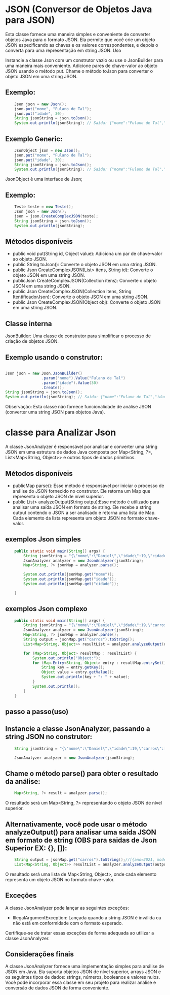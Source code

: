# JSON (Conversor de Objetos Java para JSON)

Esta classe fornece uma maneira simples e conveniente de converter objetos Java para o formato JSON. Ela permite que você crie um objeto JSON especificando as chaves e os valores correspondentes, e depois o converta para uma representação em string JSON.
Uso

Instancie a classe Json com um construtor vazio ou use o JsonBuilder para uma maneira mais conveniente.
Adicione pares de chave-valor ao objeto JSON usando o método put.
Chame o método toJson para converter o objeto JSON em uma string JSON.

## Exemplo:

```java
    Json json = new Json();
    json.put("nome", "Fulano de Tal");
    json.put("idade", 30);
    String jsonString = json.toJson();
    System.out.println(jsonString); // Saída: {"nome":"Fulano de Tal","idade":30}
```

## Exemplo Generic:
```java
    JsonObject json = new Json();
    json.put("nome", "Fulano de Tal");
    json.put("idade", 30);
    String jsonString = json.toJson();
    System.out.println(jsonString); // Saída: {"nome":"Fulano de Tal","idade":30}
```

JsonObject è uma interface de Json;

## Exemplo:

```java
    Teste teste = new Teste();
    Json json = new Json();
    json = json.CreateComplexJSON(teste);
    String jsonString = json.toJson();
    System.out.println(jsonString);
```

## Métodos disponíveis


<ul>
    <li>public void put(String id, Object value): Adiciona um par de chave-valor ao objeto JSON.</li>
    <li>public String toJson(): Converte o objeto JSON em uma string JSON.</li>
    <li>public Json CreateComplexJSON(List<Map<String, Object>> itens, String id): Converte o objeto JSON em uma string JSON.</li>
    <li>publicJson CreateComplexJSON(Collection<?> itens): Converte o objeto JSON em uma string JSON.</li>
    <li>public Json CreateComplexJSON(Collection<?> itens, String ItentificadorJson): Converte o objeto JSON em uma string JSON.</li>
    <li>public Json CreateComplexJSON(Object obj): Converte o objeto JSON em uma string JSON.</li>
</ul>

## Classe interna

JsonBuilder: Uma classe de construtor para simplificar o processo de criação de objetos JSON.

## Exemplo usando o construtor:

```java

Json json = new Json.JsonBuilder()
                .param("nome").Value("Fulano de Tal")
                .param("idade").Value(30)
                .Create();
String jsonString = json.toJson();
System.out.println(jsonString); // Saída: {"nome":"Fulano de Tal","idade":30}
```

Observação: Esta classe não fornece funcionalidade de análise JSON (converter uma string JSON para objetos Java).

# classe para Analizar Json

A classe JsonAnalyzer é responsável por analisar e converter uma string JSON em uma estrutura de dados Java composta por Map<String, ?>, List<Map<String, Object>> e outros tipos de dados primitivos.

## Métodos disponíveis

<ul>
    <li>publicMap<String, ?> parse(): Esse método é responsável por iniciar o processo de análise do JSON fornecido no construtor. Ele retorna um Map que representa o objeto JSON de nível superior.</li>
    <li>public List<Map<String, Object>> analyzeOutput(String outpu):Esse método é utilizado para analisar uma saída JSON em formato de string. Ele recebe a string output contendo o JSON a ser analisado e retorna uma lista de Map<String, Object>. Cada elemento da lista representa um objeto JSON no formato chave-valor.</li>
</ul>

## exemplos Json simples

```java
    public static void main(String[] args) {
        String jsonString = "{\"nome\":\"Daniel\",\"idade\":19,\"cidade\":\"salvador\"}";
        JsonAnalyzer analyzer = new JsonAnalyzer(jsonString);
        Map<String, ?> jsonMap = analyzer.parse();

        System.out.println(jsonMap.get("nome"));
        System.out.println(jsonMap.get("idade"));
        System.out.println(jsonMap.get("cidade"));

    }

```


## exemplos Json complexo

```java
    public static void main(String[] args) {
        String jsonString = "{\"nome\":\"Daniel\",\"idade\":19,\"carros\":[{\"modelo\":\"BMW\",\"ano\":2021},{\"modelo\":\"Audi\",\"ano\":2022}],\"cidade\":\"salvador\"}";
        JsonAnalyzer analyzer = new JsonAnalyzer(jsonString);
        Map<String, ?> jsonMap = analyzer.parse();
        String output = jsonMap.get("carros").toString();
        List<Map<String, Object>> resultList = analyzer.analyzeOutput(output);

        for (Map<String, Object> resultMap : resultList) {
            System.out.println("Object:");
            for (Map.Entry<String, Object> entry : resultMap.entrySet()) {
                String key = entry.getKey();
                Object value = entry.getValue();
                System.out.println(key + ": " + value);
            }
            System.out.println();
        }
    }
```


## passo a passo(uso)

## Instancie a classe JsonAnalyzer, passando a string JSON no construtor:

```java
    String jsonString = "{\"nome\":\"Daniel\",\"idade\":19,\"carros\":[{\"modelo\":\"BMW\",\"ano\":2021},{\"modelo\":\"Audi\",\"ano\":2022}],\"cidade\":\"salvador\"}";

    JsonAnalyzer analyzer = new JsonAnalyzer(jsonString);

```

## Chame o método parse() para obter o resultado da análise:

```java
    Map<String, ?> result = analyzer.parse();
```

O resultado será um Map<String, ?> representando o objeto JSON de nível superior.

## Alternativamente, você pode usar o método analyzeOutput() para analisar uma saída JSON em formato de string (OBS para saidas de Json Superior EX: {}, []):

```java
    String output = jsonMap.get("carros").toString();//[{ano=2021, modelo=BMW}, {ano=2022, modelo=Audi}]
    List<Map<String, Object>> resultList = analyzer.analyzeOutput(output);
```

O resultado será uma lista de Map<String, Object>, onde cada elemento representa um objeto JSON no formato chave-valor.


## Exceções

A classe JsonAnalyzer pode lançar as seguintes exceções:

<ul>
    <li>IllegalArgumentException: Lançada quando a string JSON é inválida ou não está em conformidade com o formato esperado.</li>
</ul>

Certifique-se de tratar essas exceções de forma adequada ao utilizar a classe JsonAnalyzer.


## Considerações finais

A classe JsonAnalyzer fornece uma implementação simples para análise de JSON em Java. Ela suporta objetos JSON de nível superior, arrays JSON e os seguintes tipos de dados: strings, números, booleanos e valores nulos. Você pode incorporar essa classe em seu projeto para realizar análise e conversão de dados JSON de forma conveniente.
